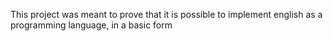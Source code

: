 This project was meant to prove that it is possible to implement english as a programming language, in a basic form
